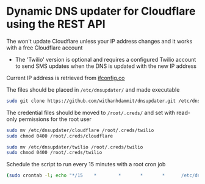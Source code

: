 # Dynamic DNS updater for Cloudflare using the REST API

The won't update Cloudflare unless your IP address changes and it works with a free Cloudflare account
- The 'Twilio' version is optional and requires a configured Twilio account to send SMS updates when the DNS is updated with the new IP address

Current IP address is retrieved from [ifconfig.co](https://ifconfig.co)

The files should be placed in ```/etc/dnsupdater/``` and made executable

```bash
sudo git clone https://github.com/withanhdammit/dnsupdater.git /etc/dnsupdater
```

The credential files should be moved to ```/root/.creds/``` and set with read-only permissions for the root user

```bash
sudo mv /etc/dnsupdater/cloudflare /root/.creds/twilio
sudo chmod 0400 /root/.creds/cloudflare
```
```bash
sudo mv /etc/dnsupdater/twilio /root/.creds/twilio
sudo chmod 0400 /root/.creds/twilio
```

Schedule the script to run every 15 minutes with a root cron job

```bash
(sudo crontab -l; echo "*/15    *        *       *       *      /etc/dnsupdater/dnsupdater.sh fqdn.domain.com") | sudo crontab -
```

